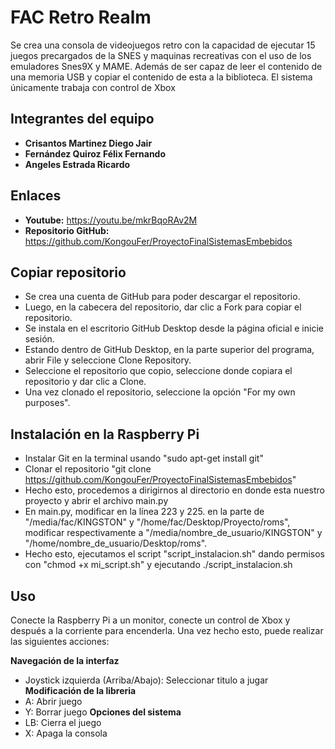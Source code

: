 # FAC Retro Realm

Se crea una consola de videojuegos retro con la capacidad de ejecutar 15 juegos precargados de la SNES y maquinas recreativas con el uso de los emuladores Snes9X y MAME. Además de ser capaz de leer el contenido de una memoria USB y copiar el contenido de esta a la biblioteca. El sistema únicamente trabaja con control de Xbox

## Integrantes del equipo

- **Crisantos Martinez Diego Jair**
- **Fernández Quiroz Félix Fernando**
- **Angeles Estrada Ricardo**

## Enlaces

- **Youtube:** https://youtu.be/mkrBqoRAv2M
- **Repositorio GitHub:** https://github.com/KongouFer/ProyectoFinalSistemasEmbebidos

## Copiar repositorio

- Se crea una cuenta de GitHub para poder descargar el repositorio. 
- Luego, en la cabecera del repositorio, dar clic a Fork para copiar el repositorio.
- Se instala en el escritorio GitHub Desktop desde la página oficial e inicie sesión.
- Estando dentro de GitHub Desktop, en la parte superior del programa, abrir File y seleccione Clone Repository.
- Seleccione el repositorio que copio, seleccione donde copiara el repositorio y dar clic a Clone.
- Una vez clonado el repositorio, seleccione la opción "For my own purposes".

## Instalación en la Raspberry Pi
- Instalar Git en la terminal usando "sudo apt-get install git"
- Clonar el repositorio "git clone https://github.com/KongouFer/ProyectoFinalSistemasEmbebidos"
- Hecho esto, procedemos a dirigirnos al directorio en donde esta nuestro proyecto y abrir el archivo main.py
- En main.py, modificar en la línea 223 y 225. en la parte de "/media/fac/KINGSTON" y "/home/fac/Desktop/Proyecto/roms", modificar respectivamente a "/media/nombre_de_usuario/KINGSTON" y "/home/nombre_de_usuario/Desktop/roms".
- Hecho esto, ejecutamos el script "script_instalacion.sh" dando permisos con "chmod +x mi_script.sh" y ejecutando ./script_instalacion.sh

## Uso

Conecte la Raspberry Pi a un monitor, conecte un control de Xbox y después a la corriente para encenderla. Una vez hecho esto, puede realizar las siguientes acciones:

**Navegación de la interfaz**
- Joystick izquierda (Arriba/Abajo): Seleccionar titulo a jugar
**Modificación de la libreria**
- A: Abrir juego
- Y: Borrar juego
**Opciones del sistema**
- LB: Cierra el juego
- X: Apaga la consola



